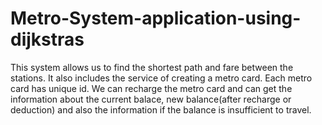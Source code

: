 # Metro-System-application-using-dijkstras
This system allows us to find the shortest path and fare between the stations. 
It also includes the service of creating a metro card. Each metro card has unique id. We can recharge the metro card and can get the information about the current balace,
new balance(after recharge or deduction) and also the information if the balance is insufficient to travel.
